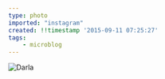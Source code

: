```yaml
---
type: photo
imported: "instagram"
created: !!timestamp '2015-09-11 07:25:27'
tags:
    - microblog
---
```

![Darla](/media/images/photos/2015/09/21d1dd29f1f88c4ee97543f42cdd338a.jpg)

